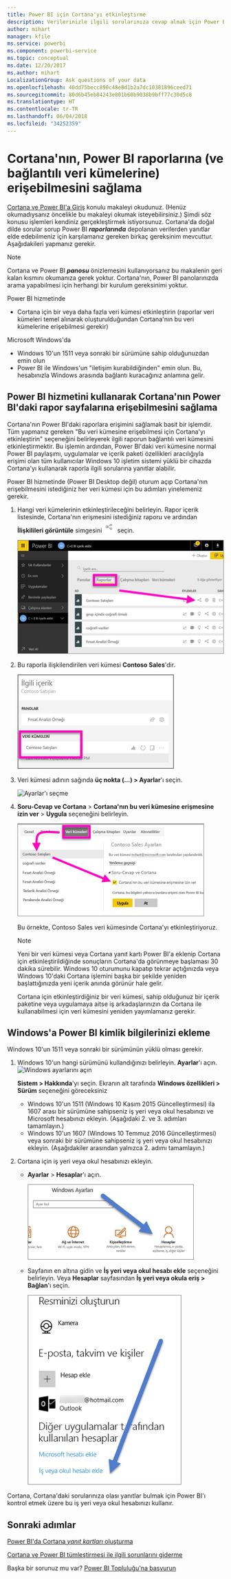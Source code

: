 ```yaml
---
title: Power BI için Cortana'yı etkinleştirme
description: Verilerinizle ilgili sorularınıza cevap almak için Power BI ile Cortana'yı kullanın. Her bir Power BI veri kümesi için Cortana'yı etkinleştirin ve Cortana'nın, Windows cihazlarından veri kümelerinize erişebilmesini sağlayın.
author: mihart
manager: kfile
ms.service: powerbi
ms.component: powerbi-service
ms.topic: conceptual
ms.date: 12/20/2017
ms.author: mihart
LocalizationGroup: Ask questions of your data
ms.openlocfilehash: 40dd75becc890c48e8d1b2a7dc10381896ceed71
ms.sourcegitcommit: 80d6b45eb84243e801b60b9038b9bff77c30d5c8
ms.translationtype: HT
ms.contentlocale: tr-TR
ms.lasthandoff: 06/04/2018
ms.locfileid: "34252359"
---
```

# <a name="enable-cortana-to-access-power-bi-reports-and-their-underlying-datasets"></a>Cortana'nın, Power BI raporlarına (ve bağlantılı veri kümelerine) erişebilmesini sağlama
[Cortana ve Power BI'a Giriş](service-cortana-intro.md) konulu makaleyi okudunuz. (Henüz okumadıysanız öncelikle bu makaleyi okumak isteyebilirsiniz.) Şimdi söz konusu işlemleri kendiniz gerçekleştirmek istiyorsunuz.  Cortana'da doğal dilde sorular sorup Power BI ***raporlarında*** depolanan verilerden yanıtlar elde edebilmeniz için karşılamanız gereken birkaç gereksinim mevcuttur. Aşağıdakileri yapmanız gerekir.

> [!NOTE]
> Cortana ve Power BI ***panosu*** önizlemesini kullanıyorsanız bu makalenin geri kalan kısmını okumanıza gerek yoktur. Cortana'nın, Power BI panolarınızda arama yapabilmesi için herhangi bir kurulum gereksinimi yoktur.
> 
> 

Power BI hizmetinde

* Cortana için bir veya daha fazla veri kümesi etkinleştirin (raporlar veri kümeleri temel alınarak oluşturulduğundan Cortana'nın bu veri kümelerine erişebilmesi gerekir)

Microsoft Windows'da

* Windows 10'un 1511 veya sonraki bir sürümüne sahip olduğunuzdan emin olun
* Power BI ile Windows'un "iletişim kurabildiğinden" emin olun. Bu, hesabınızla Windows arasında bağlantı kuracağınız anlamına gelir.

## <a name="use-power-bi-service-to-enable-cortana-to-access-report-pages-in-power-bi"></a>Power BI hizmetini kullanarak Cortana'nın Power BI'daki rapor sayfalarına erişebilmesini sağlama
Cortana'nın Power BI'daki raporlara erişimini sağlamak basit bir işlemdir.  Tüm yapmanız gereken "Bu veri kümesine erişebilmesi için Cortana'yı etkinleştirin" seçeneğini belirleyerek ilgili raporun bağlantılı veri kümesini etkinleştirmektir. Bu işlemin ardından, Power BI'daki veri kümesine normal Power BI paylaşımı, uygulamalar ve içerik paketi özellikleri aracılığıyla erişimi olan tüm kullanıcılar Windows 10 işletim sistemi yüklü bir cihazda Cortana'yı kullanarak raporla ilgili sorularına yanıtlar alabilir.

Power BI hizmetinde (Power BI Desktop değil) oturum açıp Cortana'nın erişebilmesini istediğiniz her veri kümesi için bu adımları yinelemeniz gerekir.

1. Hangi veri kümelerinin etkinleştirileceğini belirleyin. Rapor içerik listesinde, Cortana'nın erişmesini istediğiniz raporu ve ardından **İlişkilileri görüntüle** simgesini ![](media/service-cortana-enable/power-bi-cortana-view-related-icon.png) seçin.
   
    ![İlişkili içerikleri görüntüleme](media/service-cortana-enable/power-bi-view-related.png)
2. Bu raporla ilişkilendirilen veri kümesi **Contoso Sales**'dir.
   
    ![Contoso Sales veri kümesi](media/service-cortana-enable/power-bi-identify-dataset.png)
3. Veri kümesi adının sağında **üç nokta (...) > Ayarlar**'ı seçin.  
   
    ![Ayarlar'ı seçme](media/service-cortana-enable/power-bi-settings-cortana.png)
4. **Soru-Cevap ve Cortana** > **Cortana'nın bu veri kümesine erişmesine izin ver** > **Uygula** seçeneğini belirleyin.
   
   ![Cortana veri kümesi erişimi](media/service-cortana-enable/power-bi-cortana-enable-new.png)
   
   Bu örnekte, Contoso Sales veri kümesinde Cortana'yı etkinleştiriyoruz.
   
   > [!NOTE]
   > Yeni bir veri kümesi veya Cortana yanıt kartı Power BI'a eklenip Cortana için etkinleştirildiğinde sonuçların Cortana'da görünmeye başlaması 30 dakika sürebilir. Windows 10 oturumunu kapatıp tekrar açtığınızda veya Windows 10'daki Cortana işlemini başka bir şekilde yeniden başlattığınızda yeni içerik anında görünür hale gelir.
   > 
   > Cortana için etkinleştirdiğiniz bir veri kümesi, sahip olduğunuz bir içerik paketine veya uygulamaya aitse iş arkadaşlarınızın da Cortana ile kullanabilmesi için veri kümesini yeniden yayımlamanız gerekir.
   > 
   > 

## <a name="add-your-power-bi-credentials-to-windows"></a>Windows'a Power BI kimlik bilgilerinizi ekleme
Windows 10'un 1511 veya sonraki bir sürümünün yüklü olması gerekir.

1. Windows 10'un hangi sürümünü kullandığınızı belirleyin. **Ayarlar**'ı açın.
    ![Windows ayarlarını açın](media/service-cortana-enable/power-bi-cortana-windows.png)

    **Sistem > Hakkında**'yı seçin. Ekranın alt tarafında **Windows özellikleri > Sürüm** seçeneğini göreceksiniz

   * Windows 10'un 1511 (Windows 10 Kasım 2015 Güncelleştirmesi) ila 1607 arası bir sürümüne sahipseniz iş yeri veya okul hesabınızı ve Microsoft hesabınızı ekleyin. (Aşağıdaki 2. ve 3. adımları tamamlayın.)
   * Windows 10'un 1607 (Windows 10 Temmuz 2016 Güncelleştirmesi) veya sonraki bir sürümüne sahipseniz iş yeri veya okul hesabınızı ekleyin. (Aşağıdakiler arasından yalnızca 2. adımı tamamlayın.)
1. Cortana için iş yeri veya okul hesabınızı ekleyin.
   
   * **Ayarlar** > **Hesaplar**'ı açın.
     
       ![Ayarlar - Hesaplar](media/service-cortana-enable/power-bi-windows-accounts.png)
   * Sayfanın en altına gidin ve **İş yeri veya okul hesabı ekle** seçeneğini belirleyin. Veya **Hesaplar** sayfasından **İş yeri veya okula eriş > Bağlan**'ı seçin.
     
     ![İş yeri hesabı ekleme](media/service-cortana-enable/power-bi-add-work-account2.png)

Cortana, Cortana'daki sorularınıza olası yanıtlar bulmak için Power BI'ı kontrol etmek üzere bu iş yeri veya okul hesabınızı kullanır.

## <a name="next-steps"></a>Sonraki adımlar
[Power BI'da Cortana *yanıt kartları* oluşturma](service-cortana-answer-cards.md)

[Cortana ve Power BI tümleştirmesi ile ilgili sorunlarını giderme](service-cortana-troubleshoot.md)

Başka bir sorunuz mu var? [Power BI Topluluğu'na başvurun](http://community.powerbi.com/)

